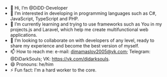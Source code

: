 - 👋 Hi, I’m @DiDD-Developer
- 👀 I’m interested in developing in programming languages such as C#, JavaScript, TypeScript and PHP.
- 🌱 I’m currently learning and trying to use frameworks such as You in my projects.js and Laravel, which help me create multifunctional web applications.
- 💞️ I’m looking to collaborate on with developers of any level, ready to share my experience and become the best version of myself.
- 📫 How to reach me:
  e-mail: dimamaslov2005@vk.com;
  Telegram: @DiDarkSouls;
  VK: https://vk.com/didarksouls.
- 😄 Pronouns: he/him
- ⚡ Fun fact: I'm a hard worker to the core.

<!---
DiDD-Developer/DiDD-Developer is a ✨ special ✨ repository because its `README.md` (this file) appears on your GitHub profile.
You can click the Preview link to take a look at your changes.
--->
